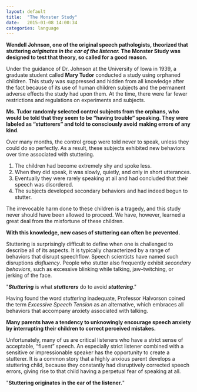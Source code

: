 ```yaml
---
layout: default
title:  "The Monster Study"
date:   2015-01-08 14:00:34
categories: language
---
```

**Wendell Johnson, one of the original speech pathologists, theorized that stuttering *originates in the ear of the listener.* The Monster Study was designed to test that theory, so called for a good reason.**

Under the guidance of Dr. Johnson at the University of Iowa in 1939, a graduate student called **Mary Tudor** conducted a study using orphaned children. This study was suppressed and hidden from all knowledge after the fact because of its use of human children subjects and the permanent adverse effects the study had upon them. At the time, there were far fewer restrictions and regulations on experiments and subjects.

**Ms. Tudor randomly selected control subjects from the orphans, who would be told that they seem to be “having trouble” speaking. They were labeled as “stutterers” and told to consciously avoid making errors of any kind**.

Over many months, the control group were told never to speak, unless they could do so perfectly. As a result, these subjects exhibited new behaviors over time associated with stuttering.

1. The children had become extremely shy and spoke less.
2. When they did speak, it was slowly, quietly, and only in short utterances.
3. Eventually they were rarely speaking at all and had concluded that their speech was disordered.
4. The subjects developed secondary behaviors and had indeed begun to stutter.

The irrevocable harm done to these children is a tragedy, and this study never should have been allowed to proceed. We have, however, learned a great deal from the misfortune of these children.

**With this knowledge, new cases of stuttering can often be prevented.**

Stuttering is surprisingly difficult to define when one is challenged to describe all of its aspects. It is typically characterized by a range of behaviors that disrupt speechflow. Speech scientists have named such disruptions *disfluency*. People who stutter also frequently exhibit *secondary behaviors*, such as excessive blinking while talking, jaw-twitching, or jerking of the face.

"***Stuttering*** is what ***stutterers*** do to avoid ***stuttering***."

Having found the word *stuttering* inadequate, Professor Halvorson coined the term *Excessive Speech Tension* as an alternative, which embraces all behaviors that accompany anxiety associated with talking.

**Many parents have a tendency to unknowingly encourage speech anxiety by interrupting their children to correct perceived mistakes.**

Unfortunately, many of us are critical listeners who have a strict sense of acceptable, “fluent” speech.  An especially strict listener combined with a sensitive or impressionable speaker has the opportunity to create a stutterer. It is a common story that a highly anxious parent develops a stuttering child, because they constantly had disruptively corrected speech errors, giving rise to that child having a perpetual fear of speaking at all.

"**Stuttering originates in the ear of the listener.**"
